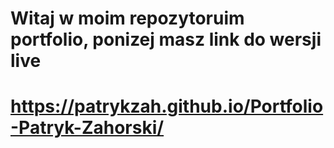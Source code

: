 #	Witaj w moim repozytoruim portfolio, ponizej masz link do wersji live
# https://patrykzah.github.io/Portfolio-Patryk-Zahorski/